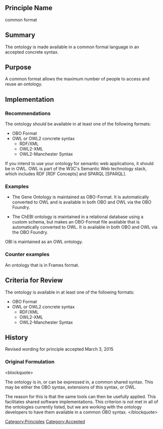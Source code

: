 Principle Name
--------------

common format

Summary
-------

The ontology is made available in a common formal language in an
accepted concrete syntax.

Purpose
-------

A common format allows the maximum number of people to access and reuse
an ontology.

Implementation
--------------

### Recommendations

The ontology should be available in at least one of the following
formats:

-   OBO Format
-   OWL or OWL2 concrete syntax
    -   RDF/XML
    -   OWL2-XML
    -   OWL2-Manchester Syntax

If you intend to use your ontology for semantic web applications, it
should be in OWL. OWL is part of the W3C's Semantic Web technology
stack, which includes RDF [RDF Concepts] and SPARQL [SPARQL].

### Examples

-   The Gene Ontology is maintained as OBO-Format. It is automatically
    converted to OWL and is available in both OBO and OWL via the OBO
    Foundry.

-   The ChEBI ontology is maintained in a relational database using a
    custom schema, but makes an OBO-Format file available that is
    automatically converted to OWL. It is available in both OBO and OWL
    via the OBO Foundry.

OBI is maintained as an OWL ontology.

### Counter examples

An ontology that is in Frames format.

Criteria for Review
-------------------

The ontology is available in at least one of the following formats:

-   OBO Format
-   OWL or OWL2 concrete syntax
    -   RDF/XML
    -   OWL2-XML
    -   OWL2-Manchester Syntax

History
-------

Revised wording for principle accepted March 3, 2015

### Original Formulation

\<blockquote\>

The ontology is in, or can be expressed in, a common shared syntax. This
may be either the OBO syntax, extensions of this syntax, or OWL.

The reason for this is that the same tools can then be usefully applied.
This facilitates shared software implementations. This criterion is not
met in all of the ontologies currently listed, but we are working with
the ontology developers to have them available in a common OBO syntax.
\</blockquote\>

<Category:Principles> <Category:Accepted>
